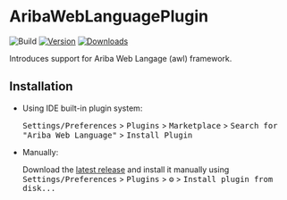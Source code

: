 # AribaWebLanguagePlugin

![Build](https://github.com/deepakchethan/AribaWebLanguagePlugin/workflows/Build/badge.svg)
[![Version](https://img.shields.io/jetbrains/plugin/v/PLUGIN_ID.svg)](https://plugins.jetbrains.com/plugin/PLUGIN_ID)
[![Downloads](https://img.shields.io/jetbrains/plugin/d/PLUGIN_ID.svg)](https://plugins.jetbrains.com/plugin/PLUGIN_ID)

<!-- Plugin description -->
Introduces support for Ariba Web Langage (awl) framework.

<!-- Plugin description end -->

## Installation

- Using IDE built-in plugin system:
  
  <kbd>Settings/Preferences</kbd> > <kbd>Plugins</kbd> > <kbd>Marketplace</kbd> > <kbd>Search for "Ariba Web Language"</kbd> >
  <kbd>Install Plugin</kbd>
  
- Manually:

  Download the [latest release](https://github.com/deepakchethan/AribaWebLanguagePlugin/releases/latest) and install it manually using
  <kbd>Settings/Preferences</kbd> > <kbd>Plugins</kbd> > <kbd>⚙️</kbd> > <kbd>Install plugin from disk...</kbd>
